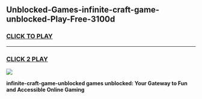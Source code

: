 
## Unblocked-Games-infinite-craft-game-unblocked-Play-Free-3100d
<h3>
<a href="https://premium76.site?title=infinite-craft-game-unblocked&ref=23A">CLICK TO PLAY</a></h3>
<hr>

<h3>
<a href="https://premium76.site?title=infinite-craft-game-unblocked&ref=23A">CLICK 2 PLAY</a>
  
</h3>

<a href="https://premium76.site?title=infinite-craft-game-unblocked&ref=23A"><img src="https://clearcache.store/games.png"></a>


**infinite-craft-game-unblocked games unblocked: Your Gateway to Fun and Accessible Online Gaming**

